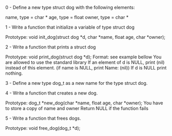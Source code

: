 

0 - Define a new type struct dog with the following elements:

name, type = char * age, type = float owner, type = char *

1 - Write a function that initialize a variable of type struct dog

Prototype: void init_dog(struct dog *d, char *name, float age, char *owner);

2 - Write a function that prints a struct dog

Prototype: void print_dog(struct dog *d); Format: see example bellow You are allowed to use the standard library If an element of d is NULL, print (nil) instead of this element. (if name is NULL, print Name: (nil)) If d is NULL print nothing.

3 - Define a new type dog_t as a new name for the type struct dog.

4 - Write a function that creates a new dog.

Prototype: dog_t *new_dog(char *name, float age, char *owner); You have to store a copy of name and owner Return NULL if the function fails

5 - Write a function that frees dogs.

Prototype: void free_dog(dog_t *d);

